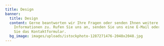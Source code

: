 ```yaml
---
title: Design
banner:
  title: Design
  content: Gerne beantworten wir Ihre Fragen oder senden Ihnen weitere
    Informationen zu. Rufen Sie uns an, senden Sie uns eine E-Mail oder nutzen
    Sie das Kontaktformular.
  bg_image: images/uploads/istockphoto-1287271476-2048x2048.jpg
---
```

